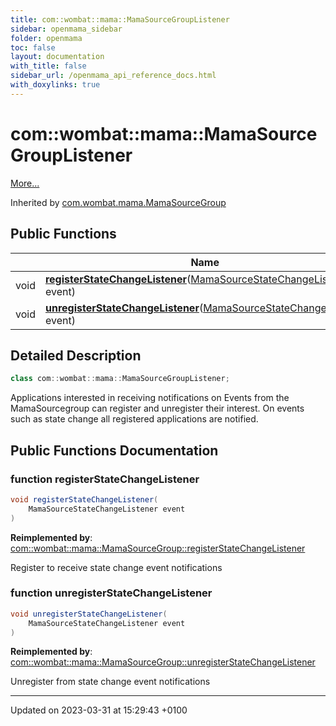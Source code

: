 ```yaml
---
title: com::wombat::mama::MamaSourceGroupListener
sidebar: openmama_sidebar
folder: openmama
toc: false
layout: documentation
with_title: false
sidebar_url: /openmama_api_reference_docs.html
with_doxylinks: true
---
```


# com::wombat::mama::MamaSourceGroupListener



 [More...](#detailed-description)

Inherited by [com.wombat.mama.MamaSourceGroup](classcom_1_1wombat_1_1mama_1_1MamaSourceGroup.html)

## Public Functions

|                | Name           |
| -------------- | -------------- |
| void | **[registerStateChangeListener](interfacecom_1_1wombat_1_1mama_1_1MamaSourceGroupListener.html#function-registerstatechangelistener)**([MamaSourceStateChangeListener](interfacecom_1_1wombat_1_1mama_1_1MamaSourceStateChangeListener.html) event) |
| void | **[unregisterStateChangeListener](interfacecom_1_1wombat_1_1mama_1_1MamaSourceGroupListener.html#function-unregisterstatechangelistener)**([MamaSourceStateChangeListener](interfacecom_1_1wombat_1_1mama_1_1MamaSourceStateChangeListener.html) event) |

## Detailed Description

```java
class com::wombat::mama::MamaSourceGroupListener;
```


Applications interested in receiving notifications on Events from the MamaSourcegroup can register and unregister their interest. On events such as state change all registered applications are notified. 

## Public Functions Documentation

### function registerStateChangeListener

```java
void registerStateChangeListener(
    MamaSourceStateChangeListener event
)
```


**Reimplemented by**: [com::wombat::mama::MamaSourceGroup::registerStateChangeListener](classcom_1_1wombat_1_1mama_1_1MamaSourceGroup.html#function-registerstatechangelistener)


Register to receive state change event notifications 


### function unregisterStateChangeListener

```java
void unregisterStateChangeListener(
    MamaSourceStateChangeListener event
)
```


**Reimplemented by**: [com::wombat::mama::MamaSourceGroup::unregisterStateChangeListener](classcom_1_1wombat_1_1mama_1_1MamaSourceGroup.html#function-unregisterstatechangelistener)


Unregister from state change event notifications 


-------------------------------

Updated on 2023-03-31 at 15:29:43 +0100